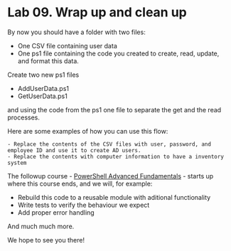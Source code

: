 # Lab 09. Wrap up and clean up

By now you should have a folder with two files:

- One CSV file containing user data
- One ps1 file containing the code you created to create, read, update, and format this data.

Create two new ps1 files

- AddUserData.ps1
- GetUserData.ps1

and using the code from the ps1 one file to separate the get and the read processes.

Here are some examples of how you can use this flow:

```Text
- Replace the contents of the CSV files with user, password, and employee ID and use it to create AD users.
- Replace the contents with computer information to have a inventory system
```

The followup course - [PowerShell Advanced Fundamentals](https://github.com/AdvaniaSE/PowerShellAdvancedFundamentals) - starts up where this course ends, and we will, for example:

- Rebuild this code to a reusable module with aditional functionality
- Write tests to verify the behaviour we expect
- Add proper error handling

And much much more.

We hope to see you there!
